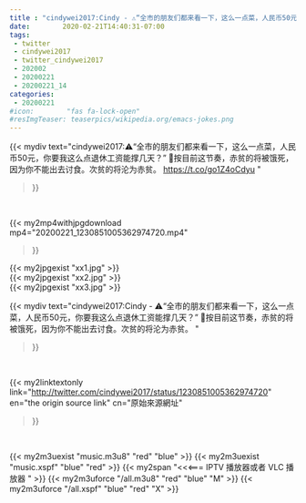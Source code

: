 ```yaml
---
title : "cindywei2017:Cindy - ⚠️“全市的朋友们都来看一下，这么一点菜，人民币50元，你要我这么点退休工资能撑几天？”  🔹按目前这节奏，赤贫的将被饿死，因为你不能出去讨食。次贫的将沦为赤贫。 "
date:        2020-02-21T14:40:31-07:00
tags:
 - twitter
 - cindywei2017
 - twitter_cindywei2017
 - 202002
 - 20200221
 - 20200221_14
categories:
 - 20200221
#icon:        "fas fa-lock-open"
#resImgTeaser: teaserpics/wikipedia.org/emacs-jokes.png
---
```


{{< mydiv text="cindywei2017:⚠️“全市的朋友们都来看一下，这么一点菜，人民币50元，你要我这么点退休工资能撑几天？”  🔹按目前这节奏，赤贫的将被饿死，因为你不能出去讨食。次贫的将沦为赤贫。  https://t.co/go1Z4oCdyu "
>}}
<br>


{{< my2mp4withjpgdownload mp4="20200221_1230851005362974720.mp4"
>}}

{{< my2jpgexist "xx1.jpg" >}}<br>
{{< my2jpgexist "xx2.jpg" >}}<br>
{{< my2jpgexist "xx3.jpg" >}}<br>



{{< mydiv text="cindywei2017:Cindy - ⚠️“全市的朋友们都来看一下，这么一点菜，人民币50元，你要我这么点退休工资能撑几天？”  🔹按目前这节奏，赤贫的将被饿死，因为你不能出去讨食。次贫的将沦为赤贫。 "
>}}
<br>

{{< my2linktextonly link="http://twitter.com/cindywei2017/status/1230851005362974720"
en="the origin source link" cn="原始來源網址"
>}}


<br>

{{< my2m3uexist "music.m3u8" "red"  "blue" >}} {{< my2m3uexist "music.xspf" "blue" "red"  >}} {{< my2span "<<<=== IPTV 播放器或者 VLC 播放器 " >}} {{< my2m3uforce "/all.m3u8" "red"  "blue" "M" >}} {{< my2m3uforce "/all.xspf" "blue" "red"  "X" >}} 
